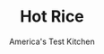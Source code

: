 ---
layout: ../../layouts/MarkdownPostLayout.astro
title: Hot Rice
author: America's Test Kitchen
pubDate: 2023-03-15
description: "This Ohio favorite belongs on tables everywhere."
image_url: https://res.cloudinary.com/hksqkdlah/image/upload/ar_1:1,c_fill,dpr_2.0,f_auto,fl_lossy.progressive.strip_profile,g_faces:auto,q_auto:low,w_344/SFS_HotRice-61_fauv9m
tags: ["Main Courses","Side Dishes","American","Rice"]
calories: 2326
protein: 9
carbohydrates: 56
fats: 
fiber: 2
ingredients: ["6 tablespoons, unsalted butter, divided","2 , red bell peppers, stemmed, seeded, and chopped fine","1 , onion, chopped fine","1 1/4 teaspoons, table salt, divided","1 tablespoon, sugar","1 tablespoon, paprika","1 1/2 teaspoons, red pepper flakes","4 cups, chicken broth","1 1/2 cups, canned crushed tomatoes","1 1/2 cups, long-grain white rice, rinsed","2 tablespoons, jarred hot cherry peppers, stemmed, seeded, and chopped fine"]
serves: 6
time: "55 minutes"
instructions: ["Melt 3 tablespoons butter in large saucepan over medium heat. Add bell peppers, onion, and ½ teaspoon salt and cook until softened, 6 to 8 minutes.","Stir in sugar, paprika, and pepper flakes and cook until fragrant, about 30 seconds. Add broth, tomatoes, rice, and remaining ¾ teaspoon salt and bring to boil. Cover, reduce heat to low, and simmer, stirring occasionally, until rice is tender and liquid is mostly absorbed, 13 to 15 minutes.","Remove from heat and let sit, covered, for 10 minutes. Stir in cherry peppers and remaining 3 tablespoons butter until combined. Serve."]
nutrition: ["540 mg Potassium","139 mg Phosphorus","43 mg Calcium","2 mg Iron","45 mg Magnesium","817 mg Sodium","1 mg Zinc","14 g Fat","4 mg Niacin (B3)","4 g Monounsaturated","1 g Polyunsaturated","61 mg Vitamin C","35 mg Cholesterol","7 g Saturated","2 g Fiber","43 µg Folate (food)","10 g Sugars","7 µg Vitamin K","269 g Water","56 g Carbs","43 µg Folate equivalent (total)","9 g Protein","2 mg Vitamin E","203 µg Vitamin A","387 kcal Energy","2 g Sugars, added","2326 calories"]
notes: "One 28-ounce can of crushed tomatoes will contain more than enough for this recipe. Rinse the rice in a fine-mesh strainer under cold running water until the water runs almost clear, about 1½ minutes, stirring the rice with your hand every so often. You can substitute brown sugar for the granulated sugar, if desired. For a spicier dish, add extra chopped cherry peppers to your hot rice."
---